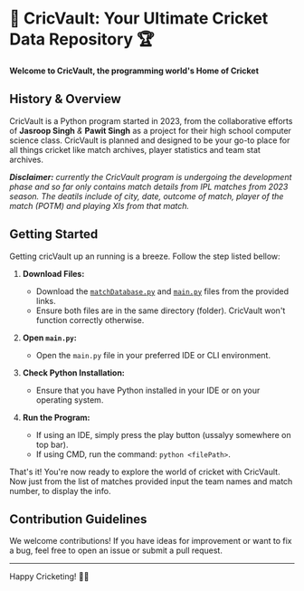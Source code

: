 # 🏏 CricVault: Your Ultimate Cricket Data Repository 🏆
**Welcome to CricVault, the programming world's Home of Cricket**

## History & Overview
CricVault is a Python program started in 2023, from the collaborative efforts of **Jasroop Singh** _&_ **Pawit Singh** as a project for their high school computer science class. CricVault is planned and designed to be your go-to place for all things cricket like match archives, player statistics and team stat archives. 

***Disclaimer:*** _currently the CricVault program is undergoing the development phase and so far only contains match details from IPL matches from 2023 season. The deatils include of city, date, outcome of match, player of the match (POTM) and playing XIs from that match._

## Getting Started 
Getting cricVault up an running is a breeze. Follow the step listed bellow:
1. **Download Files:**
   - Download the [`matchDatabase.py`](https://github.com/JasroopSingh/CricVault/blob/main/matchDatabase.py) and [`main.py`](https://github.com/JasroopSingh/CricVault/blob/main/main.py) files from the provided links.
   - Ensure both files are in the same directory (folder). CricVault won't function correctly otherwise.

2. **Open `main.py`:**
   - Open the `main.py` file in your preferred IDE or CLI environment.

3. **Check Python Installation:**
   - Ensure that you have Python installed in your IDE or on your operating system.

4. **Run the Program:**
   - If using an IDE, simply press the play button (ussalyy somewhere on top bar).
   - If using CMD, run the command: `python <filePath>`.

That's it! You're now ready to explore the world of cricket with CricVault. Now just from the list of matches provided input the team names and match number, to display the info.

## Contribution Guidelines

We welcome contributions! If you have ideas for improvement or want to fix a bug, feel free to open an issue or submit a pull request.

---

Happy Cricketing! 🏏✨
